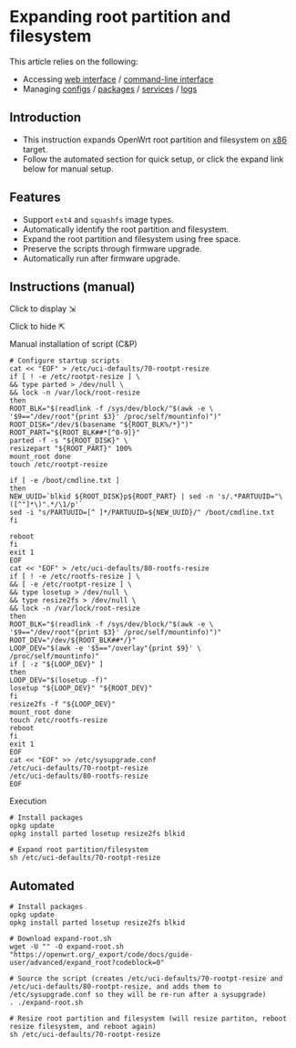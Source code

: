 # Expanding root partition and filesystem

This article relies on the following:

- Accessing [web interface](/docs/guide-quick-start/walkthrough_login "docs:guide-quick-start:walkthrough_login") / [command-line interface](/docs/guide-quick-start/sshadministration "docs:guide-quick-start:sshadministration")
- Managing [configs](/docs/guide-user/base-system/uci "docs:guide-user:base-system:uci") / [packages](/docs/guide-user/additional-software/managing_packages "docs:guide-user:additional-software:managing_packages") / [services](/docs/guide-user/base-system/managing_services "docs:guide-user:base-system:managing_services") / [logs](/docs/guide-user/base-system/log.essentials "docs:guide-user:base-system:log.essentials")

## Introduction

- This instruction expands OpenWrt root partition and filesystem on [x86](/docs/guide-user/installation/openwrt_x86 "docs:guide-user:installation:openwrt_x86") target.
- Follow the automated section for quick setup, or click the expand link below for manual setup.

## Features

- Support `ext4` and `squashfs` image types.
- Automatically identify the root partition and filesystem.
- Expand the root partition and filesystem using free space.
- Preserve the scripts through firmware upgrade.
- Automatically run after firmware upgrade.

## Instructions (manual)

Click to display ⇲

Click to hide ⇱

Manual installation of script (C&amp;P)

```
# Configure startup scripts
cat << "EOF" > /etc/uci-defaults/70-rootpt-resize
if [ ! -e /etc/rootpt-resize ] \
&& type parted > /dev/null \
&& lock -n /var/lock/root-resize
then
ROOT_BLK="$(readlink -f /sys/dev/block/"$(awk -e \
'$9=="/dev/root"{print $3}' /proc/self/mountinfo)")"
ROOT_DISK="/dev/$(basename "${ROOT_BLK%/*}")"
ROOT_PART="${ROOT_BLK##*[^0-9]}"
parted -f -s "${ROOT_DISK}" \
resizepart "${ROOT_PART}" 100%
mount_root done
touch /etc/rootpt-resize
 
if [ -e /boot/cmdline.txt ]
then 
NEW_UUID=`blkid ${ROOT_DISK}p${ROOT_PART} | sed -n 's/.*PARTUUID="\([^"]*\)".*/\1/p'`
sed -i "s/PARTUUID=[^ ]*/PARTUUID=${NEW_UUID}/" /boot/cmdline.txt
fi
 
reboot
fi
exit 1
EOF
cat << "EOF" > /etc/uci-defaults/80-rootfs-resize
if [ ! -e /etc/rootfs-resize ] \
&& [ -e /etc/rootpt-resize ] \
&& type losetup > /dev/null \
&& type resize2fs > /dev/null \
&& lock -n /var/lock/root-resize
then
ROOT_BLK="$(readlink -f /sys/dev/block/"$(awk -e \
'$9=="/dev/root"{print $3}' /proc/self/mountinfo)")"
ROOT_DEV="/dev/${ROOT_BLK##*/}"
LOOP_DEV="$(awk -e '$5=="/overlay"{print $9}' \
/proc/self/mountinfo)"
if [ -z "${LOOP_DEV}" ]
then
LOOP_DEV="$(losetup -f)"
losetup "${LOOP_DEV}" "${ROOT_DEV}"
fi
resize2fs -f "${LOOP_DEV}"
mount_root done
touch /etc/rootfs-resize
reboot
fi
exit 1
EOF
cat << "EOF" >> /etc/sysupgrade.conf
/etc/uci-defaults/70-rootpt-resize
/etc/uci-defaults/80-rootfs-resize
EOF
```

Execution

```
# Install packages
opkg update
opkg install parted losetup resize2fs blkid
 
# Expand root partition/filesystem
sh /etc/uci-defaults/70-rootpt-resize
```

## Automated

```
# Install packages
opkg update
opkg install parted losetup resize2fs blkid
 
# Download expand-root.sh
wget -U "" -O expand-root.sh "https://openwrt.org/_export/code/docs/guide-user/advanced/expand_root?codeblock=0"
 
# Source the script (creates /etc/uci-defaults/70-rootpt-resize and /etc/uci-defaults/80-rootpt-resize, and adds them to /etc/sysupgrade.conf so they will be re-run after a sysupgrade)
. ./expand-root.sh
 
# Resize root partition and filesystem (will resize partiton, reboot resize filesystem, and reboot again)
sh /etc/uci-defaults/70-rootpt-resize
```

